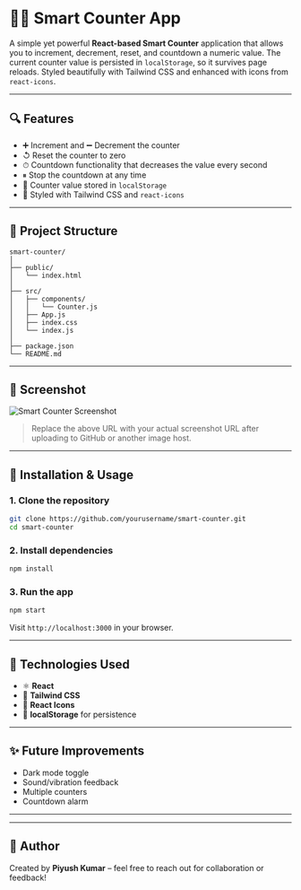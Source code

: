 
# 🤷‍♂️ Smart Counter App

A simple yet powerful **React-based Smart Counter** application that allows you to increment, decrement, reset, and countdown a numeric value. The current counter value is persisted in `localStorage`, so it survives page reloads. Styled beautifully with Tailwind CSS and enhanced with icons from `react-icons`.

---

## 🔍 Features

* ➕ Increment and ➖ Decrement the counter
* ↺ Reset the counter to zero
* ⏱ Countdown functionality that decreases the value every second
* ⏸ Stop the countdown at any time
* 📀 Counter value stored in `localStorage`
* 🌟 Styled with Tailwind CSS and `react-icons`

---

## 🏧 Project Structure

```
smart-counter/
│
├── public/
│   └── index.html
│
├── src/
│   ├── components/
│   │   └── Counter.js
│   ├── App.js
│   ├── index.css
│   └── index.js
│
├── package.json
└── README.md
```

---

## 📅 Screenshot

![Smart Counter Screenshot](https://user-images.githubusercontent.com/placeholder/smart-counter-screenshot.png)

> Replace the above URL with your actual screenshot URL after uploading to GitHub or another image host.

---

## 📆 Installation & Usage

### 1. Clone the repository

```bash
git clone https://github.com/yourusername/smart-counter.git
cd smart-counter
```

### 2. Install dependencies

```bash
npm install
```

### 3. Run the app

```bash
npm start
```

Visit `http://localhost:3000` in your browser.

---

## 🔧 Technologies Used

* ⚛️ **React**
* 🎨 **Tailwind CSS**
* 🌟 **React Icons**
* 💾 **localStorage** for persistence

---

## ✨ Future Improvements

* Dark mode toggle
* Sound/vibration feedback
* Multiple counters
* Countdown alarm

---


---

## 🙋 Author

Created by **Piyush Kumar** – feel free to reach out for collaboration or feedback!
